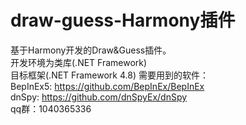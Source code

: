 # draw-guess-Harmony插件
基于Harmony开发的Draw&Guess插件。  
开发环境为类库(.NET Framework)  
目标框架(.NET Framework 4.8)
需要用到的软件：  
BepInEx5: https://github.com/BepInEx/BepInEx  
dnSpy: https://github.com/dnSpyEx/dnSpy  
qq群：1040365336
